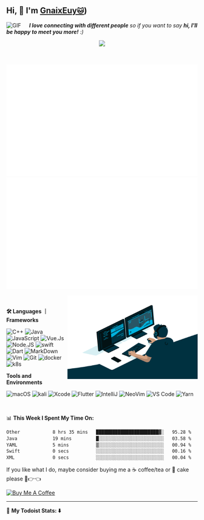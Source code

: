 ## Hi, 👋 I'm <a href="https://blog.GnaixEuy.cn" target="_blank">GnaixEuy<sup><a href="tencent://message/?uin=1259409073&Site=&Menu=yes" title="pronounce">`🐱`</a></sup>)</a>

<img align="left" alt="GIF" src="https://media.giphy.com/media/LnQjpWaON8nhr21vNW/giphy.gif" width="60" title="Say HI"> <em><b>I love connecting with different people</b> so if you want to say <b>hi, I'll be happy to meet you more!</b> :)</em>

<p align="center">
  <a href="https://count.getloli.com/"><img src="https://count.getloli.com/get/@:GnaixEuy?theme=rule34"></a>
  </p>
</p>

<br>

<!-- ![Github Stats](https://github-readme-stats.vercel.app/api?username=GnaixEuy&bg_color=30,e96443,904e95&title_color=fff&text_color=fff) -->

![GnaixEuy Overview](https://raw.githubusercontent.com/GnaixEuy/github-stats-transparent/output/generated/overview.svg)
![GnaixEuy Language](https://raw.githubusercontent.com/GnaixEuy/github-stats-transparent/output/generated/languages.svg)

<img align="right" alt="GIF" src="https://github.com/GnaixEuy/GnaixEuy/blob/main/README.assets/code.gif?raw=true" width="343" height="220" title="Do what you like, and do it best!"> &nbsp;&nbsp;&nbsp;&nbsp;

**🛠 Languages ｜ Frameworks**

![C++](https://img.shields.io/badge/-C++-blue?style=plastic&logo=cplusplus)
![Java](https://img.shields.io/badge/-Java-3f4441?style=plastic&logo=springboot)
![JavaScript](https://img.shields.io/badge/-JavaScript-black?style=plastic&logo=javascript)
![Vue.Js](https://img.shields.io/badge/-Vue.Js-white?style=plastic&logo=vuedotjs)
![Node.JS](https://img.shields.io/badge/-Node.Js-black?style=plastic&logo=Node.js)
![swift](https://img.shields.io/badge/-Swift-black?style=plastic&logo=Swift&color=black)
![Dart](https://img.shields.io/badge/-Dart-0175C2?style=plastic&logo=Dart)
![MarkDown](https://img.shields.io/badge/-MarkDown-E10098?style=plastic&logo=MarkDown)
![Vim](https://img.shields.io/badge/-Vim-green?style=plastic&logo=vim)
![Git](https://img.shields.io/badge/-Git-black?style=plastic&logo=git)
![docker](https://img.shields.io/badge/-Docker-8fcfd1?style=plastic&&logo=docker)
![k8s](https://img.shields.io/badge/-kubernetes-white?style=plastic&&logo=kubernetes)

**Tools and Environments**

![macOS](https://img.shields.io/badge/-macOS-gray?style=plastic&logo=macOS)
![kali](https://img.shields.io/badge/-kalilinux-white?style=plastic&logo=kali-linux)
![Xcode](https://img.shields.io/badge/-Xcode-40E0D0?style=plastic&logo=Xcode)
![Flutter](https://img.shields.io/badge/-Flutter-02569B?style=plastic&logo=Flutter)
![IntelliJ](https://img.shields.io/badge/-IntelliJ_全家桶-4169E1?style=plastic&logo=IntelliJIdea)
![NeoVim](https://img.shields.io/badge/-NeoVim-gray?style=plastic&logo=neovim)
![VS Code](https://img.shields.io/badge/-VS%20Code-00BFFF?style=plastic&logo=visual-studio-code)
![Yarn](https://img.shields.io/badge/-Yarn-gray?style=plastic&logo=yarn)

<br>

📊 **This Week I Spent My Time On:**

<!--START_SECTION:waka-->

```txt
Other            8 hrs 35 mins   ███████████████████████▓░   95.28 %
Java             19 mins         █░░░░░░░░░░░░░░░░░░░░░░░░   03.58 %
YAML             5 mins          ▒░░░░░░░░░░░░░░░░░░░░░░░░   00.94 %
Swift            0 secs          ░░░░░░░░░░░░░░░░░░░░░░░░░   00.16 %
XML              0 secs          ░░░░░░░░░░░░░░░░░░░░░░░░░   00.04 %
```

<!--END_SECTION:waka-->

If you like what I do, maybe consider buying me a ☕ coffee/tea or 🍰 cake please 🥺👉👈

<a href="https://blog.gnaixeuy.cn/donate/" target="_blank"><img src="https://cdn.buymeacoffee.com/buttons/v2/default-red.png" alt="Buy Me A Coffee" width="150" ></a>

---

🚧 **My Todoist Stats: ⬇️**
